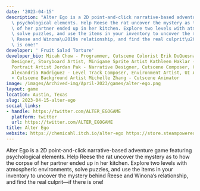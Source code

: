 ```yaml
---
date: '2023-04-15'
description: "Alter Ego is a 2D point-and-click narrative-based adventure game featuring\
  \ psychological elements. Help Reese the rat uncover the mystery as to how the corpse\
  \ of her partner ended up in her kitchen. Explore two levels with atmospheric environments,\
  \ solve puzzles, and use the items in your inventory to uncover the mystery behind\
  \ Reese and Winona\u2019s relationship, and find the real culprit\u2014if there\
  \ is one!"
developer: ' Fruit Salad Torture'
developer_bio: Micah Chow - Programmer, Cutscene Colorist Erik DuQuesnay - Narrative
  Designer, Storyboard Artist, Minigame Sprite Artist Kathleen Haklar - Prop Artist,
  Portrait Artist Jordan Pak - Narrative Designer, Cutscene Composer, Cutscene Artist
  Alexandria Rodriguez - Level Track Composer, Environment Artist, UI Artist Ima Esiere
  - Cutscene Background Artist Michelle Zhang - Cutscene Animator
image: /images/Archived-img/April-2023/games/alter-ego.png
layout: game
location: Austin, Texas
slug: 2023-04-15-alter-ego
social_links:
- handle: https://twitter.com/ALTER_EGOGAME
  platform: twitter
  url: https://twitter.com/ALTER_EGOGAME
title: Alter Ego
website: https://chemicahl.itch.io/alter-ego https://store.steampowered.com/app/2398310/ALTER_EGO
---
```


Alter Ego is a 2D point-and-click narrative-based adventure game featuring psychological elements. Help Reese the rat uncover the mystery as to how the corpse of her partner ended up in her kitchen. Explore two levels with atmospheric environments, solve puzzles, and use the items in your inventory to uncover the mystery behind Reese and Winona’s relationship, and find the real culprit—if there is one!